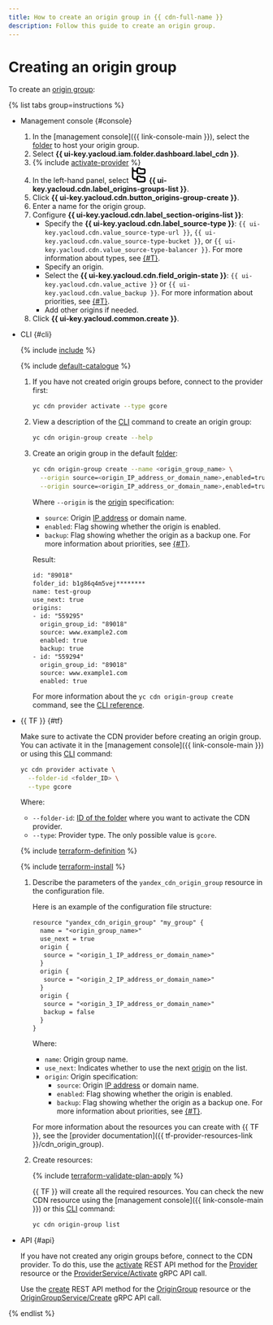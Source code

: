 ```yaml
---
title: How to create an origin group in {{ cdn-full-name }}
description: Follow this guide to create an origin group.
---
```


# Creating an origin group

To create an [origin group](../../concepts/origins.md):

{% list tabs group=instructions %}

- Management console {#console}

  1. In the [management console]({{ link-console-main }}), select the [folder](../../../resource-manager/concepts/resources-hierarchy.md#folder) to host your origin group.
  1. Select **{{ ui-key.yacloud.iam.folder.dashboard.label_cdn }}**.
  1. {% include [activate-provider](../../../_includes/cdn/activate-provider.md) %}
  1. In the left-hand panel, select ![image](../../../_assets/console-icons/folder-tree.svg) **{{ ui-key.yacloud.cdn.label_origins-groups-list }}**.
  1. Click **{{ ui-key.yacloud.cdn.button_origins-group-create }}**.
  1. Enter a name for the origin group.
  1. Configure **{{ ui-key.yacloud.cdn.label_section-origins-list }}**:
     * Specify the **{{ ui-key.yacloud.cdn.label_source-type }}**: `{{ ui-key.yacloud.cdn.value_source-type-url }}`, `{{ ui-key.yacloud.cdn.value_source-type-bucket }}`, or `{{ ui-key.yacloud.cdn.value_source-type-balancer }}`. For more information about types, see [{#T}](../../concepts/origins.md).
     * Specify an origin.
     * Select the **{{ ui-key.yacloud.cdn.field_origin-state }}**: `{{ ui-key.yacloud.cdn.value_active }}` or `{{ ui-key.yacloud.cdn.value_backup }}`. For more information about priorities, see [{#T}](../../concepts/origins.md#groups).
     * Add other origins if needed.
  1. Click **{{ ui-key.yacloud.common.create }}**.

- CLI {#cli}

  {% include [include](../../../_includes/cli-install.md) %}

  {% include [default-catalogue](../../../_includes/default-catalogue.md) %}

  1. If you have not created origin groups before, connect to the provider first:

     ```bash
     yc cdn provider activate --type gcore
     ```

  1. View a description of the [CLI](../../../cli/) command to create an origin group:

     ```bash
     yc cdn origin-group create --help
     ```

  1. Create an origin group in the default [folder](../../../resource-manager/concepts/resources-hierarchy.md#folder):

     ```bash
     yc cdn origin-group create --name <origin_group_name> \
       --origin source=<origin_IP_address_or_domain_name>,enabled=true \
       --origin source=<origin_IP_address_or_domain_name>,enabled=true,backup=true
     ```

     Where `--origin` is the [origin](../../concepts/resource.md) specification:
     * `source`: Origin [IP address](../../../vpc/concepts/address.md) or domain name.
     * `enabled`: Flag showing whether the origin is enabled.
     * `backup`: Flag showing whether the origin as a backup one. For more information about priorities, see [{#T}](../../concepts/origins.md#groups).

     Result:

     ```text
     id: "89018"
     folder_id: b1g86q4m5vej********
     name: test-group
     use_next: true
     origins:
     - id: "559295"
       origin_group_id: "89018"
       source: www.example2.com
       enabled: true
       backup: true
     - id: "559294"
       origin_group_id: "89018"
       source: www.example1.com
       enabled: true
     ```

     For more information about the `yc cdn origin-group create` command, see the [CLI reference](../../../cli/cli-ref/cdn/cli-ref/origin-group/create.md).

- {{ TF }} {#tf}

  Make sure to activate the CDN provider before creating an origin group. You can activate it in the [management console]({{ link-console-main }}) or using this [CLI](../../../cli/) command:

  ```bash
  yc cdn provider activate \
    --folder-id <folder_ID> \
    --type gcore
  ```

  Where:
  * `--folder-id`: [ID of the folder](../../../resource-manager/operations/folder/get-id.md) where you want to activate the CDN provider.
  * `--type`: Provider type. The only possible value is `gcore`.

  {% include [terraform-definition](../../../_tutorials/_tutorials_includes/terraform-definition.md) %}

  {% include [terraform-install](../../../_includes/terraform-install.md) %}

  1. Describe the parameters of the `yandex_cdn_origin_group` resource in the configuration file.

     Here is an example of the configuration file structure:

     ```hcl
     resource "yandex_cdn_origin_group" "my_group" {
       name = "<origin_group_name>"
       use_next = true
       origin {
        source = "<origin_1_IP_address_or_domain_name>"
       }
       origin {
        source = "<origin_2_IP_address_or_domain_name>"
       }
       origin {
        source = "<origin_3_IP_address_or_domain_name>"
        backup = false
       }
     }
     ```

     Where:
     * `name`: Origin group name.
     * `use_next`: Indicates whether to use the next [origin](../../concepts/resource.md) on the list.
     * `origin`: Origin specification:
       * `source`: Origin [IP address](../../../vpc/concepts/address.md) or domain name.
       * `enabled`: Flag showing whether the origin is enabled.
       * `backup`: Flag showing whether the origin as a backup one. For more information about priorities, see [{#T}](../../concepts/origins.md#groups).

     For more information about the resources you can create with {{ TF }}, see the [provider documentation]({{ tf-provider-resources-link }}/cdn_origin_group).
  1. Create resources:

     {% include [terraform-validate-plan-apply](../../../_tutorials/_tutorials_includes/terraform-validate-plan-apply.md) %}

     {{ TF }} will create all the required resources. You can check the new CDN resource using the [management console]({{ link-console-main }}) or this [CLI](../../../cli/) command:

     ```bash
     yc cdn origin-group list
     ```

- API {#api}

  If you have not created any origin groups before, connect to the CDN provider. To do this, use the [activate](../../api-ref/Provider/activate.md) REST API method for the [Provider](../../api-ref/Provider/index.md) resource or the [ProviderService/Activate](../../api-ref/grpc/Provider/activate.md) gRPC API call.

  Use the [create](../../api-ref/OriginGroup/create.md) REST API method for the [OriginGroup](../../api-ref/OriginGroup/index.md) resource or the [OriginGroupService/Create](../../api-ref/grpc/OriginGroup/create.md) gRPC API call.

{% endlist %}